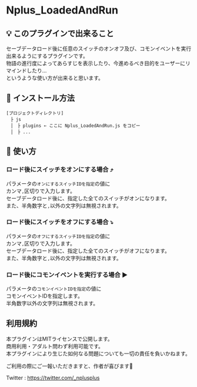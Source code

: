# Nplus_LoadedAndRun  
## :bulb: このプラグインで出来ること  
セーブデータロード後に任意のスイッチのオンオフ及び、コモンイベントを実行出来るようにするプラグインです。  
物語の進行度によってあらすじを表示したり、今進めるべき目的をユーザーにリマインドしたり…  
というような使い方が出来ると思います。  
  
## :rocket: インストール方法  
```  
[プロジェクトディレクトリ]  
　├ js  
　│　├ plugins ← ここに Nplus_LoadedAndRun.js をコピー   
　│　├ ...  
```  
  
## :memo: 使い方  
### ロード後にスイッチをオンにする場合 :arrow_heading_up:  
パラメータの`オンにするスイッチIDを指定`の値に  
カンマ`,`区切りで入力します。  
セーブデータロード後に、指定した全てのスイッチがオンになります。  
また、半角数字と`,`以外の文字列は無視されます。  
  
### ロード後にスイッチをオフにする場合 :arrow_heading_down:  
パラメータの`オフにするスイッチIDを指定`の値に  
カンマ`,`区切りで入力します。  
セーブデータロード後に、指定した全てのスイッチがオフになります。  
また、半角数字と`,`以外の文字列は無視されます。  
  
### ロード後にコモンイベントを実行する場合 :arrow_forward:  
パラメータの`コモンイベントIDを指定`の値に  
コモンイベントIDを指定します。  
半角数字以外の文字列は無視されます。  
  
## 利用規約  
本プラグインはMITライセンスで公開します。  
商用利用・アダルト問わず利用可能です。  
本プラグインにより生じた如何なる問題についても一切の責任を負いかねます。  
  
ご利用の際にご一報いただきますと、作者が喜びます:bow:  
  
Twitter : https://twitter.com/_nplusplus  
